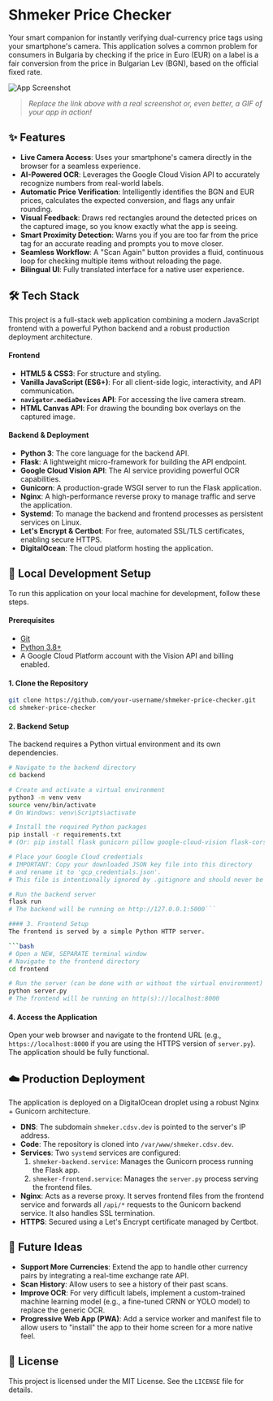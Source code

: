 # Shmeker Price Checker

Your smart companion for instantly verifying dual-currency price tags using your smartphone's camera. This application solves a common problem for consumers in Bulgaria by checking if the price in Euro (EUR) on a label is a fair conversion from the price in Bulgarian Lev (BGN), based on the official fixed rate.

![App Screenshot](https://path-to-your/screenshot.gif)
> *Replace the link above with a real screenshot or, even better, a GIF of your app in action!*

## ✨ Features

*   **Live Camera Access**: Uses your smartphone's camera directly in the browser for a seamless experience.
*   **AI-Powered OCR**: Leverages the Google Cloud Vision API to accurately recognize numbers from real-world labels.
*   **Automatic Price Verification**: Intelligently identifies the BGN and EUR prices, calculates the expected conversion, and flags any unfair rounding.
*   **Visual Feedback**: Draws red rectangles around the detected prices on the captured image, so you know exactly what the app is seeing.
*   **Smart Proximity Detection**: Warns you if you are too far from the price tag for an accurate reading and prompts you to move closer.
*   **Seamless Workflow**: A "Scan Again" button provides a fluid, continuous loop for checking multiple items without reloading the page.
*   **Bilingual UI**: Fully translated interface for a native user experience.

## 🛠️ Tech Stack

This project is a full-stack web application combining a modern JavaScript frontend with a powerful Python backend and a robust production deployment architecture.

#### Frontend
*   **HTML5 & CSS3**: For structure and styling.
*   **Vanilla JavaScript (ES6+)**: For all client-side logic, interactivity, and API communication.
*   **`navigator.mediaDevices` API**: For accessing the live camera stream.
*   **HTML Canvas API**: For drawing the bounding box overlays on the captured image.

#### Backend & Deployment
*   **Python 3**: The core language for the backend API.
*   **Flask**: A lightweight micro-framework for building the API endpoint.
*   **Google Cloud Vision API**: The AI service providing powerful OCR capabilities.
*   **Gunicorn**: A production-grade WSGI server to run the Flask application.
*   **Nginx**: A high-performance reverse proxy to manage traffic and serve the application.
*   **Systemd**: To manage the backend and frontend processes as persistent services on Linux.
*   **Let's Encrypt & Certbot**: For free, automated SSL/TLS certificates, enabling secure HTTPS.
*   **DigitalOcean**: The cloud platform hosting the application.

## 🚀 Local Development Setup

To run this application on your local machine for development, follow these steps.

#### Prerequisites
*   [Git](https://git-scm.com/)
*   [Python 3.8+](https://www.python.org/downloads/)
*   A Google Cloud Platform account with the Vision API and billing enabled.

#### 1. Clone the Repository
```bash
git clone https://github.com/your-username/shmeker-price-checker.git
cd shmeker-price-checker
```

#### 2. Backend Setup
The backend requires a Python virtual environment and its own dependencies.

```bash
# Navigate to the backend directory
cd backend

# Create and activate a virtual environment
python3 -m venv venv
source venv/bin/activate
# On Windows: venv\Scripts\activate

# Install the required Python packages
pip install -r requirements.txt 
# (Or: pip install flask gunicorn pillow google-cloud-vision flask-cors)

# Place your Google Cloud credentials
# IMPORTANT: Copy your downloaded JSON key file into this directory
# and rename it to 'gcp_credentials.json'.
# This file is intentionally ignored by .gitignore and should never be committed.

# Run the backend server
flask run
# The backend will be running on http://127.0.0.1:5000```

#### 3. Frontend Setup
The frontend is served by a simple Python HTTP server.

```bash
# Open a NEW, SEPARATE terminal window
# Navigate to the frontend directory
cd frontend

# Run the server (can be done with or without the virtual environment)
python server.py
# The frontend will be running on http(s)://localhost:8000
```

#### 4. Access the Application
Open your web browser and navigate to the frontend URL (e.g., `https://localhost:8000` if you are using the HTTPS version of `server.py`). The application should be fully functional.

## ☁️ Production Deployment

The application is deployed on a DigitalOcean droplet using a robust Nginx + Gunicorn architecture.

*   **DNS**: The subdomain `shmeker.cdsv.dev` is pointed to the server's IP address.
*   **Code**: The repository is cloned into `/var/www/shmeker.cdsv.dev`.
*   **Services**: Two `systemd` services are configured:
    1.  `shmeker-backend.service`: Manages the Gunicorn process running the Flask app.
    2.  `shmeker-frontend.service`: Manages the `server.py` process serving the frontend files.
*   **Nginx**: Acts as a reverse proxy. It serves frontend files from the frontend service and forwards all `/api/*` requests to the Gunicorn backend service. It also handles SSL termination.
*   **HTTPS**: Secured using a Let's Encrypt certificate managed by Certbot.

## 🔮 Future Ideas

*   **Support More Currencies**: Extend the app to handle other currency pairs by integrating a real-time exchange rate API.
*   **Scan History**: Allow users to see a history of their past scans.
*   **Improve OCR**: For very difficult labels, implement a custom-trained machine learning model (e.g., a fine-tuned CRNN or YOLO model) to replace the generic OCR.
*   **Progressive Web App (PWA)**: Add a service worker and manifest file to allow users to "install" the app to their home screen for a more native feel.

## 📜 License

This project is licensed under the MIT License. See the `LICENSE` file for details.